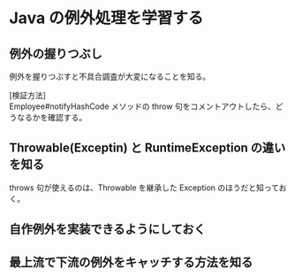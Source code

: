 # Java の例外処理を学習する

## 例外の握りつぶし
例外を握りつぶすと不具合調査が大変になることを知る。

[検証方法]  
Employee#notifyHashCode メソッドの throw 句をコメントアウトしたら、どうなるかを確認する。

## Throwable(Exceptin) と RuntimeException の違いを知る
throws 句が使えるのは、Throwable を継承した Exception のほうだと知っておく。

## 自作例外を実装できるようにしておく

## 最上流で下流の例外をキャッチする方法を知る
